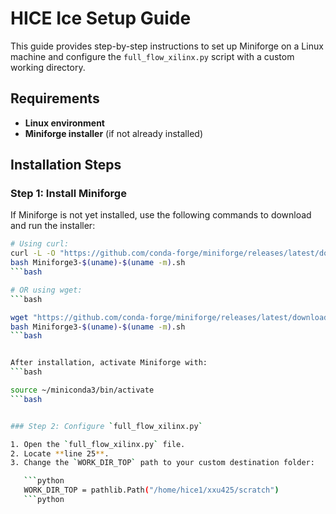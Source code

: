 # HICE Ice Setup Guide

This guide provides step-by-step instructions to set up Miniforge on a Linux machine and configure the `full_flow_xilinx.py` script with a custom working directory.

## Requirements

- **Linux environment**
- **Miniforge installer** (if not already installed)

## Installation Steps

### Step 1: Install Miniforge

If Miniforge is not yet installed, use the following commands to download and run the installer:

```bash
# Using curl:
curl -L -O "https://github.com/conda-forge/miniforge/releases/latest/download/Miniforge3-$(uname)-$(uname -m).sh"
bash Miniforge3-$(uname)-$(uname -m).sh
```bash

# OR using wget:
```bash

wget "https://github.com/conda-forge/miniforge/releases/latest/download/Miniforge3-$(uname)-$(uname -m).sh"
bash Miniforge3-$(uname)-$(uname -m).sh
```bash


After installation, activate Miniforge with:
```bash

source ~/miniconda3/bin/activate
```bash


### Step 2: Configure `full_flow_xilinx.py`

1. Open the `full_flow_xilinx.py` file.
2. Locate **line 25**.
3. Change the `WORK_DIR_TOP` path to your custom destination folder:

   ```python
   WORK_DIR_TOP = pathlib.Path("/home/hice1/xxu425/scratch")
   ```python



